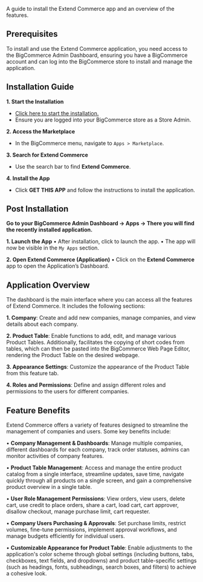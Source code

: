

A guide to install the Extend Commerce app and an overview of the features.

## Prerequisites

To install and use the Extend Commerce application, you need access to the BigCommerce Admin Dashboard, ensuring you have a BigCommerce account and can log into the BigCommerce store to install and manage the application.

## Installation Guide

**1. Start the Installation**
- [Click here to start the installation.](#)
- Ensure you are logged into your BigCommerce store as a Store Admin.

**2.  Access the Marketplace**
- In the BigCommerce menu, navigate to `Apps > Marketplace`.

**3.  Search for Extend Commerce**
- Use the search bar to find **Extend Commerce**.

**4.  Install the App**
- Click **GET THIS APP** and follow the instructions to install the application.

## Post Installation

**Go to your BigCommerce Admin Dashboard → Apps → There you will find the recently installed application.**

**1. Launch the App**
• After installation, click to launch the app.
• The app will now be visible in the `My Apps` section.

**2. Open Extend Commerce (Application)**
•  Click on the **Extend Commerce** app to open the Application’s Dashboard.

## Application Overview

The dashboard is the main interface where you can access all the features of Extend Commerce. It includes the following sections:

**1. Company**: Create and add new companies, manage companies, and view details about each company.

**2. Product Table**: Enable functions to add, edit, and manage various Product Tables. Additionally, facilitates the copying of short codes from tables, which can then be pasted into the BigCommerce Web Page Editor, rendering the Product Table on the desired webpage.

**3. Appearance Settings**: Customize the appearance of the Product Table from this feature tab.

**4. Roles and Permissions**: Define and assign different roles and permissions to the users for different companies.

## Feature Benefits

Extend Commerce offers a variety of features designed to streamline the management of companies and users. Some key benefits include:

•  **Company Management & Dashboards**: Manage multiple companies, different dashboards for each company, track order statuses, admins can monitor activities of company features.

•  **Product Table Management**: Access and manage the entire product catalog from a single interface, streamline updates, save time, navigate quickly through all products on a single screen, and gain a comprehensive product overview in a single table.

• **User Role Management Permissions**: View orders, view users, delete cart, use credit to place orders, share a cart, load cart, cart approver, disallow checkout, manage purchase limit, cart requester.

•  **Company Users Purchasing & Approvals**: Set purchase limits, restrict volumes, fine-tune permissions, implement approval workflows, and manage budgets efficiently for individual users.

•  **Customizable Appearance for Product Table**: Enable adjustments to the application's color scheme through global settings (including buttons, tabs, checkboxes, text fields, and dropdowns) and product table-specific settings (such as headings, fonts, subheadings, search boxes, and filters) to achieve a cohesive look.